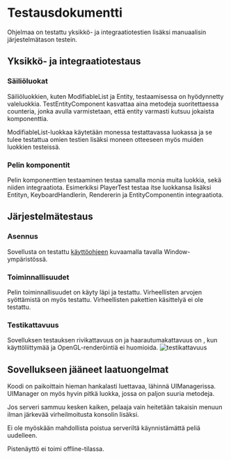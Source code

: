 # Testausdokumentti
Ohjelmaa on testattu yksikkö- ja integraatiotestien lisäksi manuaalisin järjestelmätason testein. 

## Yksikkö- ja integraatiotestaus
### Säiliöluokat
Säiliöluokkien, kuten ModifiableList ja Entity, testaamisessa on hyödynnetty valeluokkia. TestEntityComponent kasvattaa aina metodeja suoritettaessa counteria, jonka avulla varmistetaan, että entity varmasti kutsuu jokaista komponenttia. 

ModifiableList-luokkaa käytetään monessa testattavassa luokassa ja se tulee testattua omien testien lisäksi moneen otteeseen myös muiden luokkien testeissä. 

### Pelin komponentit
Pelin komponenttien testaaminen testaa samalla monia muita luokkia, sekä niiden integraatiota. Esimerkiksi PlayerTest testaa itse luokkansa lisäksi Entityn, KeyboardHandlerin, Rendererin ja EntityComponentin integraatiota.

## Järjestelmätestaus
### Asennus
Sovellusta on testattu [käyttöohjeen](https://github.com/LazyKernel/ot-harjoitustyo/tree/master/dokumentointi/kayttoohje.md) kuvaamalla tavalla Window-ympäristössä. 

### Toiminnallisuudet
Pelin toiminnallisuudet on käyty läpi ja testattu. Virheellisten arvojen syöttämistä on myös testattu. Virheellisten pakettien käsittelyä ei ole testattu.

### Testikattavuus
Sovelluksen testauksen rivikattavuus on  ja haarautumakattavuus on , kun käyttöliittymää ja OpenGL-renderöintiä ei huomioida.
![testikattavuus]()

## Sovellukseen jääneet laatuongelmat
Koodi on paikoittain hieman hankalasti luettavaa, lähinnä UIManagerissa. UIManager on myös hyvin pitkä luokka, jossa on paljon suuria metodeja. 

Jos serveri sammuu kesken kaiken, pelaaja vain heitetään takaisin menuun ilman järkevää virheilmoitusta konsolin lisäksi.

Ei ole myöskään mahdollista poistua serveriltä käynnistämättä peliä uudelleen.

Pistenäyttö ei toimi offline-tilassa.